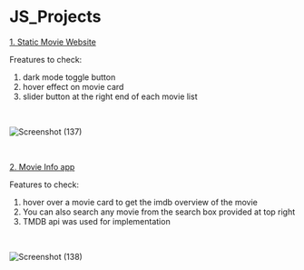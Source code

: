 # JS_Projects

<a target="_blank" href="https://sumeetgedam.github.io/JS_Projects/Movie_website/"> 1. Static Movie Website</a><br>
 
 Freatures to check:
  1. dark mode toggle button
  2. hover effect on movie card
  3. slider button at the right end of each movie list
  <br>
  
  ![Screenshot (137)](https://user-images.githubusercontent.com/54938364/160277157-605d9b3f-9223-4fbe-88ad-c174eec67540.png)
  
  <br>

<a target="_blank" href="https://sumeetgedam.github.io/JS_Projects/Movie_info_app/">2. Movie Info app</a><br>

Features to check:
 1. hover over a movie card to get the imdb overview of the movie
 2. You can also search any movie from the search box provided at top right
 3. TMDB api was used for implementation

<br>

  ![Screenshot (138)](https://user-images.githubusercontent.com/54938364/160277199-c30d8624-20d8-43ac-b860-e75ddc4858b7.png)
